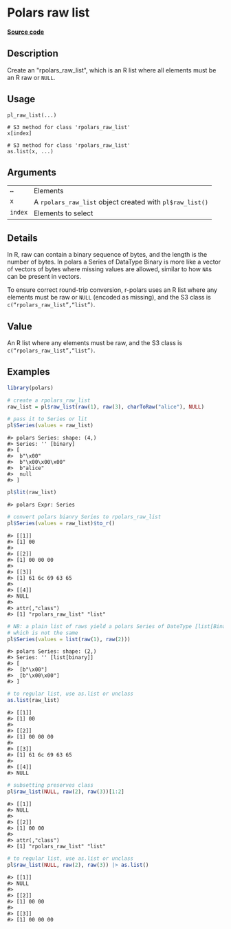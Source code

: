 

# Polars raw list

[**Source code**](https://github.com/pola-rs/r-polars/tree/main/R/functions__eager.R#L477)

## Description

Create an "rpolars_raw_list", which is an R list where all elements must
be an R raw or <code>NULL</code>.

## Usage

<pre><code class='language-R'>pl_raw_list(...)

# S3 method for class 'rpolars_raw_list'
x[index]

# S3 method for class 'rpolars_raw_list'
as.list(x, ...)
</code></pre>

## Arguments

<table>
<tr>
<td style="white-space: nowrap; font-family: monospace; vertical-align: top">
<code id="pl_raw_list_:_...">…</code>
</td>
<td>
Elements
</td>
</tr>
<tr>
<td style="white-space: nowrap; font-family: monospace; vertical-align: top">
<code id="pl_raw_list_:_x">x</code>
</td>
<td>
A <code>rpolars_raw_list</code> object created with
<code>pl$raw_list()</code>
</td>
</tr>
<tr>
<td style="white-space: nowrap; font-family: monospace; vertical-align: top">
<code id="pl_raw_list_:_index">index</code>
</td>
<td>
Elements to select
</td>
</tr>
</table>

## Details

In R, raw can contain a binary sequence of bytes, and the length is the
number of bytes. In polars a Series of DataType Binary is more like a
vector of vectors of bytes where missing values are allowed, similar to
how <code>NA</code>s can be present in vectors.

To ensure correct round-trip conversion, r-polars uses an R list where
any elements must be raw or <code>NULL</code> (encoded as missing), and
the S3 class is <code>c(“rpolars_raw_list”,“list”)</code>.

## Value

An R list where any elements must be raw, and the S3 class is
<code>c(“rpolars_raw_list”,“list”)</code>.

## Examples

``` r
library(polars)

# create a rpolars_raw_list
raw_list = pl$raw_list(raw(1), raw(3), charToRaw("alice"), NULL)

# pass it to Series or lit
pl$Series(values = raw_list)
```

    #> polars Series: shape: (4,)
    #> Series: '' [binary]
    #> [
    #>  b"\x00"
    #>  b"\x00\x00\x00"
    #>  b"alice"
    #>  null
    #> ]

``` r
pl$lit(raw_list)
```

    #> polars Expr: Series

``` r
# convert polars bianry Series to rpolars_raw_list
pl$Series(values = raw_list)$to_r()
```

    #> [[1]]
    #> [1] 00
    #> 
    #> [[2]]
    #> [1] 00 00 00
    #> 
    #> [[3]]
    #> [1] 61 6c 69 63 65
    #> 
    #> [[4]]
    #> NULL
    #> 
    #> attr(,"class")
    #> [1] "rpolars_raw_list" "list"

``` r
# NB: a plain list of raws yield a polars Series of DateType [list[Binary]]
# which is not the same
pl$Series(values = list(raw(1), raw(2)))
```

    #> polars Series: shape: (2,)
    #> Series: '' [list[binary]]
    #> [
    #>  [b"\x00"]
    #>  [b"\x00\x00"]
    #> ]

``` r
# to regular list, use as.list or unclass
as.list(raw_list)
```

    #> [[1]]
    #> [1] 00
    #> 
    #> [[2]]
    #> [1] 00 00 00
    #> 
    #> [[3]]
    #> [1] 61 6c 69 63 65
    #> 
    #> [[4]]
    #> NULL

``` r
# subsetting preserves class
pl$raw_list(NULL, raw(2), raw(3))[1:2]
```

    #> [[1]]
    #> NULL
    #> 
    #> [[2]]
    #> [1] 00 00
    #> 
    #> attr(,"class")
    #> [1] "rpolars_raw_list" "list"

``` r
# to regular list, use as.list or unclass
pl$raw_list(NULL, raw(2), raw(3)) |> as.list()
```

    #> [[1]]
    #> NULL
    #> 
    #> [[2]]
    #> [1] 00 00
    #> 
    #> [[3]]
    #> [1] 00 00 00
